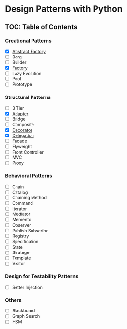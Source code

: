 # Design Patterns with Python

## TOC: Table of Contents

### Creational Patterns

- [x] [Abstract Factory](https://github.com/AWEEKJ/TIL/blob/master/design-patterns/abstract_factory.md)
- [ ] Borg
- [ ] Builder
- [x] [Factory](https://github.com/AWEEKJ/TIL/blob/master/design-patterns/factory.md)
- [ ] Lazy Evolution
- [ ] Pool
- [ ] Prototype

### Structural Patterns 

- [ ] 3 Tier
- [x] [Adapter](https://github.com/AWEEKJ/TIL/blob/master/design-patterns/adapter.md)
- [ ] Bridge
- [ ] Composite
- [x] [Decorator](https://github.com/AWEEKJ/TIL/blob/master/design-patterns/decorator.md)
- [x] [Delegation](https://github.com/AWEEKJ/TIL/blob/master/design-patterns/delegation.md)
- [ ] Facade
- [ ] Flyweight
- [ ] Front Controller
- [ ] MVC
- [ ] Proxy

### Behavioral Patterns

- [ ] Chain
- [ ] Catalog
- [ ] Chaining Method
- [ ] Command
- [ ] Iterator
- [ ] Mediator
- [ ] Memento
- [ ] Observer
- [ ] Publish Subscribe
- [ ] Registry
- [ ] Specification
- [ ] State
- [ ] Stratege
- [ ] Template
- [ ] Visitor

### Design for Testability Patterns

- [ ] Setter Injection

### Others

- [ ] Blackboard
- [ ] Graph Search
- [ ] HSM
